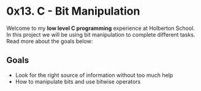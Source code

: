 # 0x13. C - Bit Manipulation

Welcome to my  **low level C programming** experience at Holberton School. In this project we will be using bit manipulation to complete different tasks. Read more about the goals below:


## Goals
-   Look for the right source of information without too much help
-   How to manipulate bits and use bitwise operators




